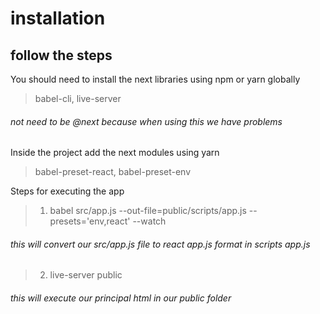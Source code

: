 # installation
## follow the steps

You should need to install the next libraries using npm or yarn globally
>babel-cli, live-server
###### not need to be @next because when using this we have problems

Inside the project add the next modules using yarn
>babel-preset-react, babel-preset-env

Steps for executing the app
> 1. babel src/app.js --out-file=public/scripts/app.js --presets='env,react' --watch
###### this will convert our src/app.js file to react app.js format in scripts app.js
> 2. live-server public
###### this will execute our principal html in our public folder